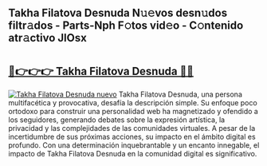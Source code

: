 ## Takha Filatova Desnuda N𝚞𝚎vos desn𝚞dos filtr𝚊dos - Parts-Nph F𝚘tos vid𝚎o - C𝚘ntenido atr𝚊ctivo JlOsx

# <h2><a href="http://mb7dx4h.tromn.icu/?c=Takha+Filatova+Desnuda">🔗👉👉👉 Takha Filatova Desnuda 🔗🔗</a></h2>

[![Takha Filatova Desnuda nuevo](https://i.imgur.com/pEAQMta.gif)](http://mb7dx4h.tromn.icu/?c=Takha+Filatova+Desnuda)
Takha Filatova Desnuda, una persona multifacética y provocativa, desafía la descripción simple. Su enfoque poco ortodoxo para construir una personalidad web ha magnetizado y ofendido a los seguidores, generando debates sobre la expresión artística, la privacidad y las complejidades de las comunidades virtuales. A pesar de la incertidumbre de sus próximas acciones, su impacto en el ámbito digital es profundo. Con una determinación inquebrantable y un encanto innegable, el impacto de Takha Filatova Desnuda en la comunidad digital es significativo.

